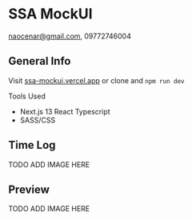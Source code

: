# SSA MockUI
naocenar@gmail.com, 09772746004

## General Info

Visit [ssa-mockui.vercel.app](https://ssa-mockui.vercel.app/) or clone and `npm run dev`<br>

Tools Used
- Next.js 13 React Typescript
- SASS/CSS

## Time Log

TODO ADD IMAGE HERE

## Preview

TODO ADD IMAGE HERE